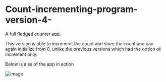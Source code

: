 # Count-incrementing-program-version-4-
A full fledged counter app. 

This version is able to increment the count and store the count and can again initialize from 0, unlike the previous versions which had the option of increment only.

Below is a ss of the app in action

![image](https://user-images.githubusercontent.com/101229988/162555124-d290cbe2-ad6f-4e15-8c9e-a4f6dd28470a.png)

